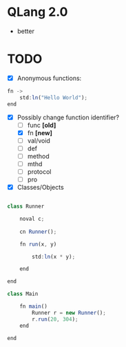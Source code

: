 # QLang 2.0

- better


# TODO

 - [x] Anonymous functions:

```js
fn -> 
	std:ln("Hello World"); 
end
```

 - [x] Possibly change function identifier?
	 - [ ] func **[old]**
	 - [x] fn **[new]**
	 - [ ] val/void
	 - [ ] def
	 - [ ] method
	 - [ ] mthd
	 - [ ] protocol
	 - [ ] pro
 - [x] Classes/Objects
```js

class Runner

	noval c;
	
	cn Runner();

	fn run(x, y)

		std:ln(x * y);

	end

end

class Main

	fn main()
		Runner r = new Runner();
		r.run(20, 304);
	end
	
end
```
